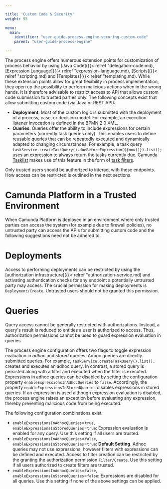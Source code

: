 ```yaml
---

title: 'Custom Code & Security'
weight: 95

menu:
  main:
    identifier: "user-guide-process-engine-securing-custom-code"
    parent: "user-guide-process-engine"

---
```


The process engine offers numerous extension points for customization of process behavior by using [Java Code]({{< relref "delegation-code.md), [Expression Language]({{< relref "expression-language.md), [Scripts]({{< relref "scripting.md) and [Templates]({{< relref "templating.md). While these extension points allow for great flexibility in process implementation, they open up the possibility to perform malicious actions when in the wrong hands. It is therefore advisable to restrict access to API that allows custom code submission to trusted parties only. The following concepts exist that allow submitting custom code (via Java or REST API):

* **Deployment**: Most of the custom logic is submitted with the deployment of a process, case, or decision model. For example, an execution listener invocation is defined in the BPMN 2.0 XML.
* **Queries**: Queries offer the ability to include expressions for certain parameters (currently task queries only). This enables users to define reusable queries that can be repeatedly executed and dynamically adapted to changing circumstances. For example, a task query `taskService.createTaskQuery().dueBeforeExpression(${now()}).list();` uses an expression to always return the tasks currently due. Camunda [Tasklist](../../webapps/tasklist/_index.md) makes use of this feature in the form of [task filters](../../webapps/tasklist/filters.md).

Only trusted users should be authorized to interact with these endpoints. How access can be restricted is outlined in the next sections.

# Camunda Platform in a Trusted Environment

When Camunda Platform is deployed in an environment where only trusted parties can access the system (for example due to firewall policies), no untrusted party can access the APIs for submitting custom code and the following suggestions need not be adhered to.

# Deployments

Access to performing deployments can be restricted by using the [authorization infrastructure]({{< relref "authorization-service.md) and activating authentication checks for any endpoint a potentially untrusted party may access. The crucial permission for making deployments is `Deployment/Create`. Untrusted users should not be granted this permission.

# Queries

Query access cannot be generally restricted with authorizations. Instead, a query's result is reduced to entities a user is authorized to access. Thus, authorization permissions cannot be used to guard expression evaluation in queries.

The process engine configuration offers two flags to toggle expression evaluation in *adhoc* and *stored* queries. Adhoc queries are directly submitted queries. For example, `taskService.createTaskQuery().list();` creates and executes an adhoc query. In contrast, a stored query is persisted along with a filter and executed when the filter is executed. Expressions in adhoc queries can be disabled by setting the configuration property `enableExpressionsInAdhocQueries` to `false`. Accordingly, the property `enableExpressionsInStoredQueries` disables expressions in stored queries. If an expression is used although expression evaluation is disabled, the process engine raises an exception before evaluating any expression, thereby preventing malicious code from being executed.

The following configuration combinations exist:

* `enableExpressionsInAdhocQueries`=`true`, `enableExpressionsInStoredQueries`=`true`: Expression evaluation is enabled for any query. Use this setting if all users are trusted.
* `enableExpressionsInAdhocQueries`=`false`, `enableExpressionsInStoredQueries`=`true`: **Default Setting**. Adhoc queries may not use expressions, however filters with expressions can be defined and executed. Access to filter creation can be restricted by the granting the authorization permission `Filter/Create`. Use this setting if all users authorized to create filters are trusted.
* `enableExpressionsInAdhocQueries`=`false`, `enableExpressionsInStoredQueries`=`false`: Expressions are disabled for all queries. Use this setting if none of the above settings can be applied.
